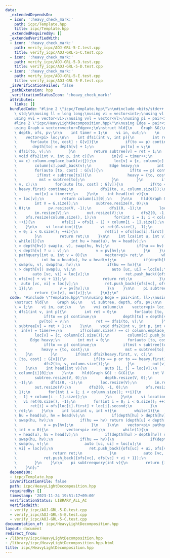```yaml
---
data:
  _extendedDependsOn:
  - icon: ':heavy_check_mark:'
    path: icpc/Template.hpp
    title: icpc/Template.hpp
  _extendedRequiredBy: []
  _extendedVerifiedWith:
  - icon: ':heavy_check_mark:'
    path: verify_icpc/AOJ-GRL-5-C.test.cpp
    title: verify_icpc/AOJ-GRL-5-C.test.cpp
  - icon: ':heavy_check_mark:'
    path: verify_icpc/AOJ-GRL-5-D.test.cpp
    title: verify_icpc/AOJ-GRL-5-D.test.cpp
  - icon: ':heavy_check_mark:'
    path: verify_icpc/AOJ-GRL-5-E.test.cpp
    title: verify_icpc/AOJ-GRL-5-E.test.cpp
  _isVerificationFailed: false
  _pathExtension: hpp
  _verificationStatusIcon: ':heavy_check_mark:'
  attributes:
    links: []
  bundledCode: "#line 2 \"icpc/Template.hpp\"\n\n#include <bits/stdc++.h>\nusing namespace\
    \ std;\n\nusing ll = long long;\nusing vi = vector<int>;\nusing vl = vector<ll>;\n\
    using vvi = vector<vi>;\nusing vvl = vector<vl>;\nusing pi = pair<int, int>;\n\
    #line 2 \"icpc/HeavyLightDecomposition.hpp\"\n\nusing Edge = pair<int, ll>;\n\
    using Graph = vector<vector<Edge>>;\n\nstruct hld{\n    Graph &G;\n    vi subtree,\
    \ depth, ofs, pv;\n\n    int timer = 1;\n    vi in, out;\n    \n    vvi column;\n\
    \    vector<pi> loc;\n\n    int dfs1(int v, int p){\n        int ret = 0;\n  \
    \      for(auto [to, cost] : G[v]){\n            if(to == p) continue;\n     \
    \       depth[to] = depth[v] + 1;\n            pv[to] = v;\n            ret +=\
    \ dfs1(to, v);\n        }\n        return subtree[v] = ret + 1;\n    }\n\n   \
    \ void dfs2(int v, int p, int c){\n        in[v] = timer++;\n        if(column.size()\
    \ == c) column.emplace_back(vi{});\n        loc[v] = {c, column[c].size()};\n\
    \        column[c].push_back(v);\n        Edge heavy;\n        int mst = 0;\n\
    \        for(auto [to, cost] : G[v]){\n            if(to == p) continue;\n   \
    \         if(mst < subtree[to]){\n                heavy = {to, cost};\n      \
    \          mst = subtree[to];\n            }\n        }\n        if(mst) dfs2(heavy.first,\
    \ v, c);\n        for(auto [to, cost] : G[v]){\n            if(to == p or to ==\
    \ heavy.first) continue;\n            dfs2(to, v, column.size());\n        }\n\
    \        out[v] = timer++;\n    }\n\n    int head(int v){\n        auto [i, j]\
    \ = loc[v];\n        return column[i][0];\n    }\n\n    hld(Graph &G) : G(G){\n\
    \        int V = G.size();\n        subtree.resize(V, 0);\n        depth.resize(V,\
    \ 0);\n        pv.resize(V, -1);\n        dfs1(0, -1);\n        loc.resize(V);\n\
    \        in.resize(V);\n        out.resize(V);\n        dfs2(0, -1, 0);\n    \
    \    ofs.resize(column.size(), 1);\n        for(int i = 1; i < column.size();\
    \ ++i){\n            ofs[i] = ofs[i - 1] + column[i - 1].size();\n        }\n\
    \    }\n\n    vi location(){\n        vi ret(G.size(), -1);\n        for(int i\
    \ = 0; i < G.size(); ++i){\n            ret[i] = ofs[loc[i].first] + loc[i].second;\n\
    \        }\n        return ret;\n    }\n\n    int lca(int u, int v){\n       \
    \ while(1){\n            int hu = head(u), hv = head(v);\n            if(depth[hu]\
    \ > depth[hv]) swap(u, v), swap(hu, hv);\n            if(hu == hv) return (depth[u]\
    \ < depth[v] ? u : v);\n            v = pv[hv];\n        }\n    }\n\n    vector<pi>\
    \ pathquery(int u, int v = 0){\n        vector<pi> ret;\n        while(1){\n \
    \           int hu = head(u), hv = head(v);\n            if(depth[hu] > depth[hv])\
    \ swap(u, v), swap(hu, hv);\n            if(hu == hv){\n                if(depth[u]\
    \ > depth[v]) swap(u, v);\n                auto [uc, ui] = loc[u];\n         \
    \       auto [vc, vi] = loc[v];\n                ret.push_back({ofs[uc] + ui,\
    \ ofs[vc] + vi + 1});\n                return ret;\n            }\n          \
    \  auto [vc, vi] = loc[v];\n            ret.push_back({ofs[vc], ofs[vc] + vi +\
    \ 1});\n            v = pv[hv];\n        }\n    }\n\n    pi subtreequery(int v){\n\
    \        return {in[v], out[v]};\n    }\n};\n"
  code: "#include \"Template.hpp\"\n\nusing Edge = pair<int, ll>;\nusing Graph = vector<vector<Edge>>;\n\
    \nstruct hld{\n    Graph &G;\n    vi subtree, depth, ofs, pv;\n\n    int timer\
    \ = 1;\n    vi in, out;\n    \n    vvi column;\n    vector<pi> loc;\n\n    int\
    \ dfs1(int v, int p){\n        int ret = 0;\n        for(auto [to, cost] : G[v]){\n\
    \            if(to == p) continue;\n            depth[to] = depth[v] + 1;\n  \
    \          pv[to] = v;\n            ret += dfs1(to, v);\n        }\n        return\
    \ subtree[v] = ret + 1;\n    }\n\n    void dfs2(int v, int p, int c){\n      \
    \  in[v] = timer++;\n        if(column.size() == c) column.emplace_back(vi{});\n\
    \        loc[v] = {c, column[c].size()};\n        column[c].push_back(v);\n  \
    \      Edge heavy;\n        int mst = 0;\n        for(auto [to, cost] : G[v]){\n\
    \            if(to == p) continue;\n            if(mst < subtree[to]){\n     \
    \           heavy = {to, cost};\n                mst = subtree[to];\n        \
    \    }\n        }\n        if(mst) dfs2(heavy.first, v, c);\n        for(auto\
    \ [to, cost] : G[v]){\n            if(to == p or to == heavy.first) continue;\n\
    \            dfs2(to, v, column.size());\n        }\n        out[v] = timer++;\n\
    \    }\n\n    int head(int v){\n        auto [i, j] = loc[v];\n        return\
    \ column[i][0];\n    }\n\n    hld(Graph &G) : G(G){\n        int V = G.size();\n\
    \        subtree.resize(V, 0);\n        depth.resize(V, 0);\n        pv.resize(V,\
    \ -1);\n        dfs1(0, -1);\n        loc.resize(V);\n        in.resize(V);\n\
    \        out.resize(V);\n        dfs2(0, -1, 0);\n        ofs.resize(column.size(),\
    \ 1);\n        for(int i = 1; i < column.size(); ++i){\n            ofs[i] = ofs[i\
    \ - 1] + column[i - 1].size();\n        }\n    }\n\n    vi location(){\n     \
    \   vi ret(G.size(), -1);\n        for(int i = 0; i < G.size(); ++i){\n      \
    \      ret[i] = ofs[loc[i].first] + loc[i].second;\n        }\n        return\
    \ ret;\n    }\n\n    int lca(int u, int v){\n        while(1){\n            int\
    \ hu = head(u), hv = head(v);\n            if(depth[hu] > depth[hv]) swap(u, v),\
    \ swap(hu, hv);\n            if(hu == hv) return (depth[u] < depth[v] ? u : v);\n\
    \            v = pv[hv];\n        }\n    }\n\n    vector<pi> pathquery(int u,\
    \ int v = 0){\n        vector<pi> ret;\n        while(1){\n            int hu\
    \ = head(u), hv = head(v);\n            if(depth[hu] > depth[hv]) swap(u, v),\
    \ swap(hu, hv);\n            if(hu == hv){\n                if(depth[u] > depth[v])\
    \ swap(u, v);\n                auto [uc, ui] = loc[u];\n                auto [vc,\
    \ vi] = loc[v];\n                ret.push_back({ofs[uc] + ui, ofs[vc] + vi + 1});\n\
    \                return ret;\n            }\n            auto [vc, vi] = loc[v];\n\
    \            ret.push_back({ofs[vc], ofs[vc] + vi + 1});\n            v = pv[hv];\n\
    \        }\n    }\n\n    pi subtreequery(int v){\n        return {in[v], out[v]};\n\
    \    }\n};"
  dependsOn:
  - icpc/Template.hpp
  isVerificationFile: false
  path: icpc/HeavyLightDecomposition.hpp
  requiredBy: []
  timestamp: '2023-11-24 19:51:17+09:00'
  verificationStatus: LIBRARY_ALL_AC
  verifiedWith:
  - verify_icpc/AOJ-GRL-5-D.test.cpp
  - verify_icpc/AOJ-GRL-5-E.test.cpp
  - verify_icpc/AOJ-GRL-5-C.test.cpp
documentation_of: icpc/HeavyLightDecomposition.hpp
layout: document
redirect_from:
- /library/icpc/HeavyLightDecomposition.hpp
- /library/icpc/HeavyLightDecomposition.hpp.html
title: icpc/HeavyLightDecomposition.hpp
---
```

